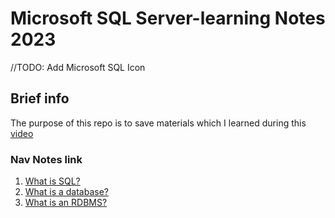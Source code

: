# Microsoft SQL Server-learning Notes 2023
//TODO: Add Microsoft SQL Icon 
## Brief info
The purpose of this repo is to save materials which I learned during this <a href="https://youtu.be/h0nxCDiD-zg">video</a>
### Nav Notes link
<ol>
<li><a href="#">What is SQL?</a></li>
<li><a href="#">What is a database?</a></li>
<li><a href="#">What is an RDBMS?</a></li>
</ol>